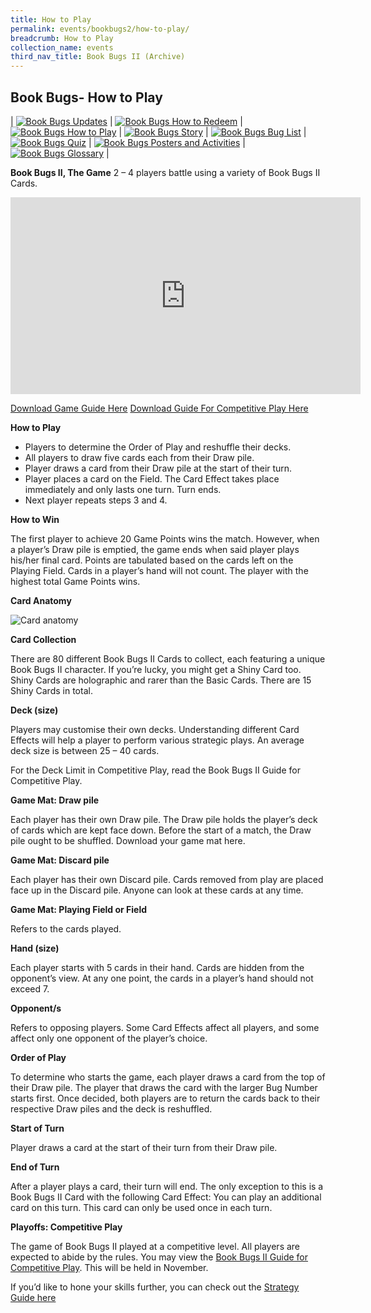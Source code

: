 ```yaml
---
title: How to Play
permalink: events/bookbugs2/how-to-play/
breadcrumb: How to Play
collection_name: events
third_nav_title: Book Bugs II (Archive)
---
```



## **Book Bugs- How to Play**

| [![Book Bugs Updates](/images/events/bookbugs/Vikus-Updates.png)](/events/bookbugs2/bookbugs-main) | [![Book Bugs How to Redeem](/images/events/bookbugs/Iyern-GX-How-to-Redeem.png)](/events/bookbugs2/how-to-redeem) | [![Book Bugs How to Play](/images/events/bookbugs/Molder-How-to-Play.png)](/events/bookbugs2/how-to-play) | [![Book Bugs Story](/images/events/bookbugs/Valeria-Story.png)](/events/bookbugs2/story)
| [![Book Bugs Bug List](/images/events/bookbugs/Nym9-Bug-List.png)](/events/bookbugs2/bug-list) | [![Book Bugs Quiz](/images/events/bookbugs/Cybug-Quiz.png)](/events/bookbugs2/quiz) | [![Book Bugs Posters and Activities](/images/events/bookbugs/Book-Bugs-II-dR-Buttons-merigold.png)](/events/bookbugs2/posters-and-activities) | [![Book Bugs Glossary](/images/events/bookbugs/Book-Bugs-II-dR-Buttons-glossary.png)](/events/bookbugs2/glossary) |

**Book Bugs II, The Game**
2 – 4 players battle using a variety of Book Bugs II Cards.

<iframe width="560" height="315" src="https://www.youtube.com/embed/0qha5Ri1diQ" frameborder="0" allow="accelerometer; autoplay; clipboard-write; encrypted-media; gyroscope; picture-in-picture" allowfullscreen></iframe>

[Download Game Guide Here](/images/events/bookbugs/Book-Bugs-II-Game-Guide-v5.pdf)
[Download Guide For Competitive Play Here](/images/events/bookbugs/Book-Bugs-II-Guide-for-Competitive-Play-v3.pdf)

**How to Play**

* Players to determine the Order of Play and reshuffle their decks.
* All players to draw five cards each from their Draw pile.
* Player draws a card from their Draw pile at the start of their turn.
* Player places a card on the Field. The Card Effect takes place immediately and only lasts one turn. Turn ends.
* Next player repeats steps 3 and 4.

**How to Win**

The first player to achieve 20 Game Points wins the match.
However, when a player’s Draw pile is emptied, the game ends when said player plays his/her final card. Points are tabulated based on the cards left on the Playing Field. Cards in a player’s hand will not count. The player with the highest total Game Points wins.

**Card Anatomy**

![Card anatomy](/images/events/bookbugs/card-anatomy.png)

**Card Collection**

There are 80 different Book Bugs II Cards to collect, each featuring a unique Book Bugs II character. If you’re lucky, you might get a Shiny Card too. Shiny Cards are holographic and rarer than the Basic Cards. There are 15 Shiny Cards in total.

**Deck (size)**

Players may customise their own decks. Understanding different Card Effects will help a player to perform various strategic plays. An average deck size is between 25 – 40 cards.

For the Deck Limit in Competitive Play, read the Book Bugs II Guide for Competitive Play.

**Game Mat: Draw pile**

Each player has their own Draw pile. The Draw pile holds the player’s deck of cards which are kept face down. Before the start of a match, the Draw pile ought to be shuffled. Download your game mat here.

**Game Mat: Discard pile**

Each player has their own Discard pile. Cards removed from play are placed face up in the Discard pile. Anyone can look at these cards at any time.

**Game Mat: Playing Field or Field**

Refers to the cards played.

**Hand (size)**

Each player starts with 5 cards in their hand. Cards are hidden from the opponent’s view. At any one point, the cards in a player’s hand should not exceed 7.

**Opponent/s**

Refers to opposing players. Some Card Effects affect all players, and some affect only one opponent of the player’s choice.

**Order of Play**

To determine who starts the game, each player draws a card from the top of their Draw pile. The player that draws the card with the larger Bug Number starts first. Once decided, both players are to return the cards back to their respective Draw piles and the deck is reshuffled.

**Start of Turn**

Player draws a card at the start of their turn from their Draw pile.

**End of Turn**

After a player plays a card, their turn will end. The only exception to this is a Book Bugs II Card with the following Card Effect: You can play an additional card on this turn. This card can only be used once in each turn.

**Playoffs: Competitive Play**

The game of Book Bugs II played at a competitive level. All players are expected to abide by the rules. You may view the [Book Bugs II Guide for Competitive Play](/images/events/bookbugs/Book-Bugs-II-Guide-for-Competitive-Play-v3.pdf). This will be held in November.

If you’d like to hone your skills further, you can check out the [Strategy Guide here](/images/events/bookbugs/Book-Bugs-Strategy-Guide.pdf)
